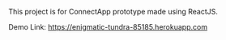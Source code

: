 This project is for ConnectApp prototype made using ReactJS.

Demo Link:  https://enigmatic-tundra-85185.herokuapp.com
